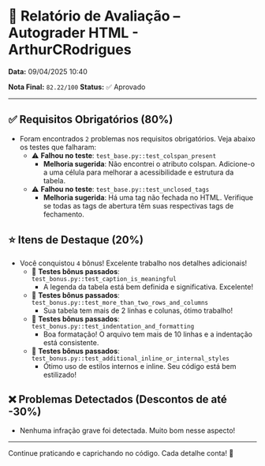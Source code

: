 # 🧪 Relatório de Avaliação – Autograder HTML - ArthurCRodrigues

**Data:** 09/04/2025 10:40

**Nota Final:** `82.22/100`
**Status:** ✅ Aprovado

---
## ✅ Requisitos Obrigatórios (80%)
- Foram encontrados `2` problemas nos requisitos obrigatórios. Veja abaixo os testes que falharam:
  - ⚠️ **Falhou no teste**: `test_base.py::test_colspan_present`
    - **Melhoria sugerida**: Não encontrei o atributo colspan. Adicione-o a uma célula para melhorar a acessibilidade e estrutura da tabela.
  - ⚠️ **Falhou no teste**: `test_base.py::test_unclosed_tags`
    - **Melhoria sugerida**: Há uma tag <tr> não fechada no HTML. Verifique se todas as tags de abertura têm suas respectivas tags de fechamento.

## ⭐ Itens de Destaque (20%)
- Você conquistou `4` bônus! Excelente trabalho nos detalhes adicionais!
  - 🌟 **Testes bônus passados**: `test_bonus.py::test_caption_is_meaningful`
    - A legenda da tabela está bem definida e significativa. Excelente!
  - 🌟 **Testes bônus passados**: `test_bonus.py::test_more_than_two_rows_and_columns`
    - Sua tabela tem mais de 2 linhas e colunas, ótimo trabalho!
  - 🌟 **Testes bônus passados**: `test_bonus.py::test_indentation_and_formatting`
    - Boa formatação! O arquivo tem mais de 10 linhas e a indentação está consistente.
  - 🌟 **Testes bônus passados**: `test_bonus.py::test_additional_inline_or_internal_styles`
    - Ótimo uso de estilos internos e inline. Seu código está bem estilizado!

## ❌ Problemas Detectados (Descontos de até -30%)
- Nenhuma infração grave foi detectada. Muito bom nesse aspecto!

---
Continue praticando e caprichando no código. Cada detalhe conta! 💪
